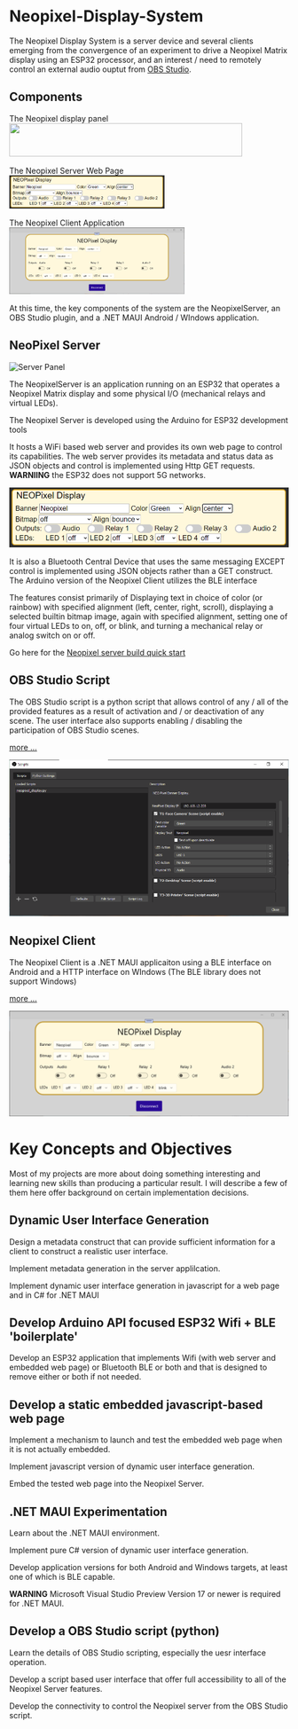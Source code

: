# Neopixel-Display-System

The Neopixel Display System is a server device and several clients emerging from the convergence of an experiment to drive a Neopixel Matrix display using an ESP32 processor, and an interest / need to remotely control an external audio ouptut from [OBS Studio](https://obsproject.com/).

## Components

The Neopixel display panel<br><img src="/assets/NeopixelPanel.png" width="420" height="60">

The Neopixel Server Web Page<br><img src="/assets/webpage.png" width="280" height="60">

The Neopixel Client Application<br><img src="/assets/NET-MAUI.png" width="316" height="120">

At this time, the key components of the system are the NeopixelServer, an OBS Studio plugin, and a .NET MAUI Android / WIndows application.

## NeoPixel Server

![Server Panel](/assets/NeopixelPanel.png)

The NeopixelServer is an application running on an ESP32 that operates a Neopixel
Matrix display and some physical I/O (mechanical relays and virtual LEDs). 

The Neopixel Server is developed using the Arduino for ESP32 development tools

It hosts a WiFi based web server and provides its own web page to control its 
capabilities. The web server provides its metadata and status data as JSON objects
and control is implemented using Http GET requests. **WARNIING** the ESP32 does
not support 5G networks.

<img src="/assets/webpage.png">

It is also a Bluetooth Central Device that uses the same messaging EXCEPT control
is implemented using JSON objects rather than a GET construct. The Arduino version of the
Neopixel Client utilizes the BLE interface 

The features consist primarily of Displaying text in choice of color (or rainbow)
with specified alignment (left, center, right, scroll), displaying a selected builtin
bitmap image, again with specified alignment, setting one of four virtual LEDs to on, 
off, or blink, and turning a mechanical relay or analog switch on or off.

Go here for the [Neopixel server build quick start](NeopixelServer)


## OBS Studio Script

The OBS Studio script is a python script that allows control of any / all of the provided
features as a result of activation and / or deactivation of any scene. The user interface
also supports enabling / disabling the participation of OBS Studio scenes.

[more ...](obsstudio_script)


<img src="/assets/obsstudio.png">

## Neopixel Client

The Neopixel Client is a .NET MAUI applicaiton using a BLE interface on Android and a HTTP 
interface on WIndows (The BLE library does not support Windows)

[more ...](NeopixelClient)

<img src="/assets/NET-MAUI.png">

# Key Concepts and Objectives
Most of my projects are more about doing something interesting and learning new skills than 
producing a particular result. I will describe a few of them here offer background on 
certain implementation decisions.

## Dynamic User Interface Generation
Design a metadata construct that can provide sufficient information for a client to construct 
a realistic user interface.

Implement metadata generation in the server applilcation.

Implement dynamic user interface generation in javascript for a web page and in C# for .NET MAUI

## Develop Arduino API focused ESP32 Wifi + BLE 'boilerplate'
Develop an ESP32 application that implements Wifi (with web server and embedded web page)
or Bluetooth BLE or both and that is designed to remove either or both if not needed.

## Develop a static embedded javascript-based web page
Implement a mechanism to launch and test the embedded web page when it is not actually 
embedded.

Implement javascript version of dynamic user interface generation. 

Embed the tested web page into the Neopixel Server.

## .NET MAUI Experimentation
Learn about the .NET MAUI environment.

Implement pure C# version of dynamic user interface generation. 

Develop application versions for both Android and Windows targets, at least one of which is BLE capable.

**WARNING** Microsoft Visual Studio Preview Version 17 or newer is required for .NET MAUI.

## Develop a OBS Studio script (python)
Learn the details of OBS Studio scripting, especially the uesr interface operation.

Develop a script based user interface that offer full accessibility to all of the Neopixel Server features.

Develop the connectivity to control the Neopixel server from the OBS Studio script.


